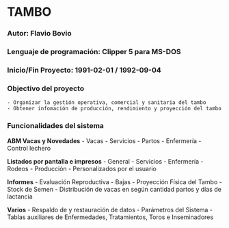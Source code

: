 # TAMBO

### Autor: Flavio Bovio

### Lenguaje de programación: Clipper 5 para MS-DOS

### Inicio/Fin Proyecto: 1991-02-01 / 1992-09-04

### Objectivo del proyecto
    - Organizar la gestión operativa, comercial y sanitaria del tambo
    - Obtener infomación de producción, rendimiento y proyección del tambo

### Funcionalidades del sistema

**ABM Vacas y Novedades**
    - Vacas
    - Servicios
    - Partos
    - Enfermería
    - Control lechero
 
**Listados por pantalla e impresos**
    - General
    - Servicios
    - Enfermería
    - Rodeos
    - Producción
    - Personalizados por el usuario

**Informes**
     - Evaluación Reproductiva
     - Bajas
     - Proyección Física del Tambo
     - Stock de Semen
     - Distribución de vacas en según cantidad partos y días de lactancia

**Varios**
    - Respaldo de y restauración de datos
    - Parámetros del Sistema
    - Tablas auxiliares de Enfermedades, Tratamientos, Toros e Inseminadores
 
   
